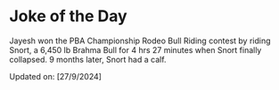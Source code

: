 # Joke of the Day

<!-- #joke -->
Jayesh won the PBA Championship Rodeo Bull Riding contest by riding Snort, a 6,450 lb Brahma Bull for 4 hrs 27 minutes when Snort finally collapsed. 9 months later, Snort had a calf.

Updated on: [27/9/2024]
<!-- #jokeEnd -->